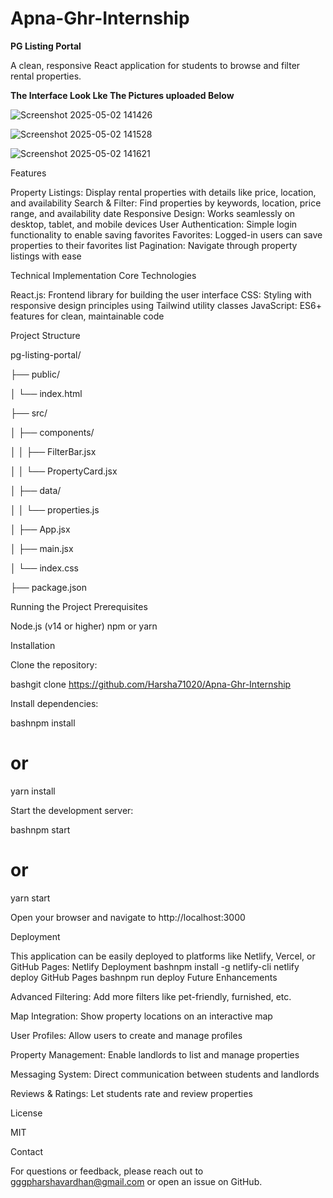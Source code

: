 # Apna-Ghr-Internship

**PG Listing Portal**

A clean, responsive React application for students to browse and filter rental properties.

**The Interface Look Lke The Pictures uploaded Below**

![Screenshot 2025-05-02 141426](https://github.com/user-attachments/assets/4b16ac92-892b-40d2-bbca-63804832a53c)

![Screenshot 2025-05-02 141528](https://github.com/user-attachments/assets/2eadd77c-c0c9-49db-b09c-93277a341bc6)

![Screenshot 2025-05-02 141621](https://github.com/user-attachments/assets/838d6e41-bfce-4e29-a0e2-344380396cf1)


Features

Property Listings: Display rental properties with details like price, location, and availability
Search & Filter: Find properties by keywords, location, price range, and availability date
Responsive Design: Works seamlessly on desktop, tablet, and mobile devices
User Authentication: Simple login functionality to enable saving favorites
Favorites: Logged-in users can save properties to their favorites list
Pagination: Navigate through property listings with ease

Technical Implementation
Core Technologies

React.js: Frontend library for building the user interface
CSS: Styling with responsive design principles using Tailwind utility classes
JavaScript: ES6+ features for clean, maintainable code

Project Structure

pg-listing-portal/

├── public/

│   └── index.html   

├── src/

│   ├── components/

│   │   ├── FilterBar.jsx  

│   │   └── PropertyCard.jsx  

│   ├── data/

│   │   └── properties.js 

│   ├── App.jsx    

│   ├── main.jsx   

│   └── index.css 

├── package.json  


Running the Project
Prerequisites

Node.js (v14 or higher)
npm or yarn

Installation

Clone the repository:

bashgit clone https://github.com/Harsha71020/Apna-Ghr-Internship

Install dependencies:

bashnpm install

# or 

yarn install

Start the development server:

bashnpm start

# or

yarn start

Open your browser and navigate to http://localhost:3000

Deployment

This application can be easily deployed to platforms like Netlify, Vercel, or GitHub Pages:
Netlify Deployment
bashnpm install -g netlify-cli
netlify deploy
GitHub Pages
bashnpm run deploy
Future Enhancements

Advanced Filtering: Add more filters like pet-friendly, furnished, etc.

Map Integration: Show property locations on an interactive map

User Profiles: Allow users to create and manage profiles

Property Management: Enable landlords to list and manage properties

Messaging System: Direct communication between students and landlords

Reviews & Ratings: Let students rate and review properties

License

MIT

Contact

For questions or feedback, please reach out to gggpharshavardhan@gmail.com or open an issue on GitHub.
